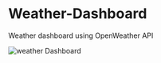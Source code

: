 # Weather-Dashboard
Weather dashboard using OpenWeather API

![weather Dashboard](https://github.com/ssr0095/Weather-Dashboard/assets/71970489/f1dff270-7c38-43f5-9672-8eb1ce4a1d60)
